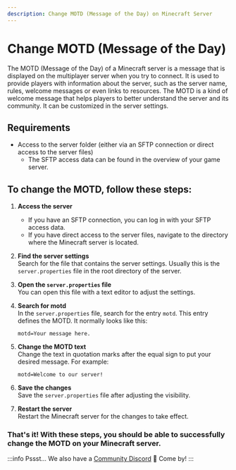 ```yaml
---
description: Change MOTD (Message of the Day) on Minecraft Server
---
```


# Change MOTD (Message of the Day)

The MOTD (Message of the Day) of a Minecraft server is a message that is displayed on the multiplayer server when you try to connect. It is used to provide players with information about the server, such as the server name, rules, welcome messages or even links to resources. The MOTD is a kind of welcome message that helps players to better understand the server and its community. It can be customized in the server settings.

## Requirements

* Access to the server folder (either via an SFTP connection or direct access to the server files)
  * The SFTP access data can be found in the overview of your game server.

## To change the MOTD, follow these steps:

1. <b>Access the server</b>
    * If you have an SFTP connection, you can log in with your SFTP access data.
    * If you have direct access to the server files, navigate to the directory where the Minecraft server is located.

2. <b>Find the server settings</b><br>
    Search for the file that contains the server settings. Usually this is the `server.properties` file in the root directory of the server.

3. <b>Open the `server.properties` file</b><br>
    You can open this file with a text editor to adjust the settings.

4. <b>Search for motd</b><br>
    In the `server.properties` file, search for the entry `motd`. This entry defines the MOTD. It normally looks like this:
    ```
    motd=Your message here.
    ```

5. <b>Change the MOTD text</b><br>
    Change the text in quotation marks after the equal sign to put your desired message. For example:
    ```
    motd=Welcome to our server!
    ```

6. <b>Save the changes</b><br>
    Save the `server.properties` file after adjusting the visibility.

7. <b>Restart the server</b><br>
    Restart the Minecraft server for the changes to take effect.

### That's it! With these steps, you should be able to successfully change the MOTD on your Minecraft server.

:::info
Pssst... We also have a [Community Discord](https://discord.emeraldhost.de/) 🤫 Come by!
:::